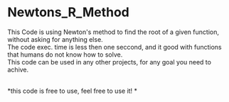 # Newtons_R_Method
This Code is using Newton's method to find the root of a given function, without asking for anything else.
<br>
The code exec. time is less then one seccond, and it good with functions that humans do not know how to solve.<br>
This code can be used in any other projects, for any goal you need to achive.<br><br>

*this code is free to use, feel free to use it! *
